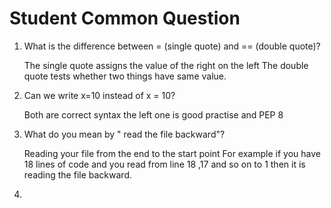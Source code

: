 # Student Common Question
1. What is the difference between = (single quote) and == (double quote)?
	
	The single quote assigns the value of the right on the left
	The double quote tests whether two things have same value.
2. Can we write x=10 instead of x = 10?
	
	Both are correct syntax the left one is good practise and PEP 8

3. What do you mean by " read the file backward"?

	Reading your file from the end to the start point For example 
	if you have 18 lines of code and you read from line 18 ,17 and 
	so on to 1 then it is reading the file backward.

4. 
